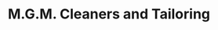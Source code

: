 ---
title: "M.G.M. Cleaners and Tailoring"
url: /auburn-hills/m-g-m-cleaners-and-tailoring/
shop: tailor
---